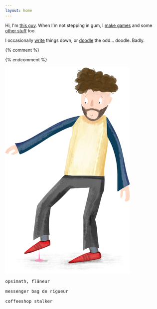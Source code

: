 ```yaml
---
layout: home
---
```



Hi, I'm [this guy](about). When I'm not stepping in gum, I [make games](games) and some [other stuff](made) too.

I occasionally [write](blog) things down, or [doodle](doodles) the odd... doodle. <span class="hide-somewhat">Badly.</span>



{% comment %}
<!-- ![Life is... stepping in gum. On a hot day.](/assets/doodles/original/2020-06-17-me.png) -->
<!-- <img src="/assets/index/2020-06-17-me.png" alt="Life is... stepping in gum. On a hot day." width="400"/> -->
{% endcomment %}

![Life is... stepping in gum. On a hot day.](/assets/index/2020-06-17-me.png)


<pre>
opsimath, flâneur

messenger bag de rigueur

coffeeshop stalker
</pre>
